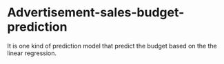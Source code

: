 # Advertisement-sales-budget-prediction
It is one kind of prediction model that predict the budget based on the the linear regression.
